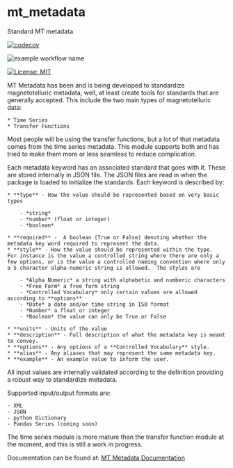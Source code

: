 # mt_metadata
 Standard MT metadata

[![codecov](https://codecov.io/gh/kujaku11/mt_metadata/branch/main/graph/badge.svg?token=1WYF0G1L3D)](https://codecov.io/gh/kujaku11/mt_metadata)

![example workflow name](https://github.com/kujaku11/mt_metadata/workflows/TestingInConda/badge.svg)

[![License: MIT](https://img.shields.io/badge/License-MIT-yellow.svg)](https://opensource.org/licenses/MIT)

MT Metadata has been and is being developed to standardize magnetotelluric metadata, well, at least create tools for standards that are generally accepted.  This include the two main types of magnetotelluric data:

    * Time Series 
    * Transfer Functions

Most people will be using the transfer functions, but a lot of that metadata comes from the time series metadata.  This module supports both and has tried to make them more or less seamless to reduce complication.

Each metadata keyword has an associated standard that goes with it.  These are stored internally in JSON file.  The JSON files are read in when the package is loaded to initialize the standards.  Each keyword is described by:  

    * **type** - How the value should be represented based on very basic types
	
		- *string*
		- *number* (float or integer)
		- *boolean*
		
	* **required** -  A boolean (True or False) denoting whether the metadata key word required to represent the data.
	* **style** - How the value should be represented within the type.  For instance is the value a controlled string where there are only a few options, or is the value a controlled naming convention where only a 5 character alpha-numeric string is allowed.  The styles are
	
		- *Alpha Numeric* a string with alphabetic and numberic characters
		- *Free Form* a free form string
		- *Controlled Vocabulary* only certain values are allowed according to **options**
		- *Date* a date and/or time string in ISO format
		- *Number* a float or integer
		- *Boolean* the value can only be True or False 
		
	* **units** - Units of the value
	* **description** - Full description of what the metadata key is meant to convey.
	* **options** - Any options of a **Controlled Vocabulary** style.
	* **alias** - Any aliases that may represent the same metadata key.
	* **example** - An example value to inform the user.

All input values are internally validated according to the definition providing a robust way to standardize metadata.  

Supported input/output formats are:

    - XML
    - JSON
    - python Dictionary
    - Pandas Series (coming soon)

The time series module is more mature than the transfer function module at the moment, and this is still a work in progress.

Documentation can be found at: [MT Metadata Documentation](https://mt-metadata.readthedocs.io/en/latest/)

